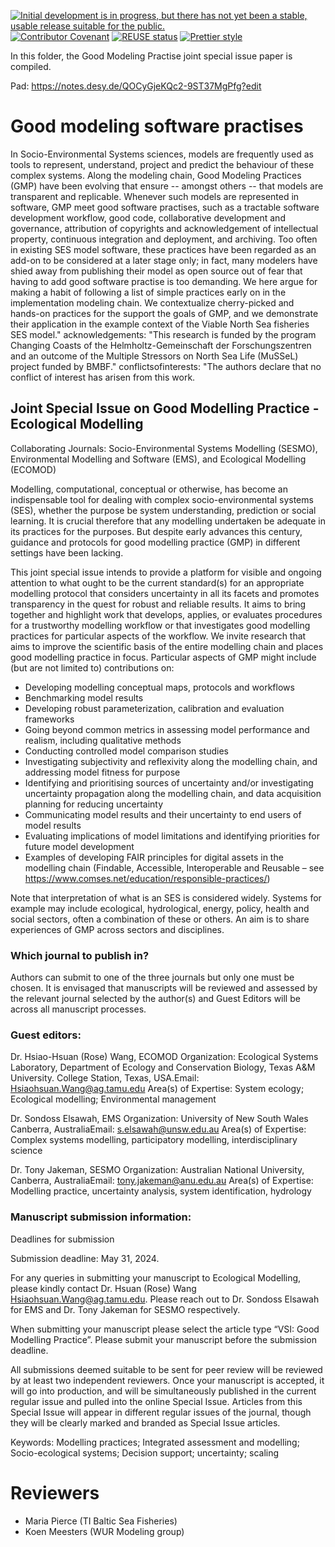 <!--
SPDX-FileCopyrightText:  2024 Helmholtz-Zentrum hereon GmbH
SPDX-FileContributor: Carsten Lemmen <carsten.lemmenhereon.de>
SPDX-License-Identifier: CC-BY-NC-4.0
-->

<!-- Badges -->

[![ Initial development is in progress, but there has not yet been a stable, usable release suitable for the public.](https://www.repostatus.org/badges/latest/wip.svg)](https://www.repostatus.org/#wip)
[![Contributor Covenant](https://img.shields.io/badge/Contributor%20Covenant-2.1-4baaaa.svg)](./code_of_conduct.md)
[![REUSE status](https://api.reuse.software/badge/github.com/fsfe/reuse-tool)](https://api.reuse.software/info/codebase.helmholtz.cloud/mussel/paper-modelingpractise)
[![Prettier style](https://img.shields.io/badge/code_style-prettier-ff69b4.svg?style=flat-square)](https://github.com/prettier/prettier)

In this folder, the Good Modeling Practise joint special issue paper is compiled.

Pad: https://notes.desy.de/QOCyGjeKQc2-9ST37MgPfg?edit

# Good modeling software practises

In Socio-Environmental Systems sciences, models are frequently used as tools to represent, understand, project and predict the behaviour of these complex systems. Along the modeling chain, Good Modeling Practices (GMP) have been evolving that ensure -- amongst others -- that models are transparent and replicable. Whenever such models are represented in software, GMP meet good software practises, such as a tractable software development workflow, good code, collaborative development and governance, attribution of copyrights and acknowledgement of intellectual property, continuous integration and deployment, and archiving. Too often in existing SES model software, these practices have been regarded as an add-on to be considered at a later stage only; in fact, many modelers have shied away from publishing their model as open source out of fear that having to add good software practise is too demanding. We here argue for making a habit of following a list of simple practices early on in the implementation modeling chain. We contextualize cherry-picked and hands-on practices for the support the goals of GMP, and we demonstrate their application in the example context of the Viable North Sea fisheries SES model."
acknowledgements: "This research is funded by the program Changing Coasts of the Helmholtz-Gemeinschaft der Forschungszentren and an outcome of the Multiple Stressors on North Sea Life (MuSSeL) project funded by BMBF."
conflictsofinterests: "The authors declare that no conflict of interest has arisen from this work.

## Joint Special Issue on Good Modelling Practice - Ecological Modelling

Collaborating Journals: Socio-Environmental Systems Modelling (SESMO), Environmental Modelling and Software (EMS), and Ecological Modelling (ECOMOD)

Modelling, computational, conceptual or otherwise, has become an indispensable tool for dealing with complex socio-environmental systems (SES), whether the purpose be system understanding, prediction or social learning. It is crucial therefore that any modelling undertaken be adequate in its practices for the purposes. But despite early advances this century, guidance and protocols for good modelling practice (GMP) in different settings have been lacking.

This joint special issue intends to provide a platform for visible and ongoing attention to what ought to be the current standard(s) for an appropriate modelling protocol that considers uncertainty in all its facets and promotes transparency in the quest for robust and reliable results. It aims to bring together and highlight work that develops, applies, or evaluates procedures for a trustworthy modelling workflow or that investigates good modelling practices for particular aspects of the workflow. We invite research that aims to improve the scientific basis of the entire modelling chain and places good modelling practice in focus. Particular aspects of GMP might include (but are not limited to) contributions on:

- Developing modelling conceptual maps, protocols and workflows
- Benchmarking model results
- Developing robust parameterization, calibration and evaluation frameworks
- Going beyond common metrics in assessing model performance and realism, including qualitative methods
- Conducting controlled model comparison studies
- Investigating subjectivity and reflexivity along the modelling chain, and addressing model fitness for purpose
- Identifying and prioritising sources of uncertainty and/or investigating uncertainty propagation along the modelling chain, and data acquisition planning for reducing uncertainty
- Communicating model results and their uncertainty to end users of model results
- Evaluating implications of model limitations and identifying priorities for future model development
- Examples of developing FAIR principles for digital assets in the modelling chain (Findable, Accessible, Interoperable and Reusable – see https://www.comses.net/education/responsible-practices/)

Note that interpretation of what is an SES is considered widely. Systems for example may include ecological, hydrological, energy, policy, health and social sectors, often a combination of these or others. An aim is to share experiences of GMP across sectors and disciplines.

### Which journal to publish in?

Authors can submit to one of the three journals but only one must be chosen. It is envisaged that manuscripts will be reviewed and assessed by the relevant journal selected by the author(s) and Guest Editors will be across all manuscript processes.

### Guest editors:

Dr. Hsiao-Hsuan (Rose) Wang, ECOMOD
Organization: Ecological Systems Laboratory, Department of Ecology and Conservation Biology, Texas A&M University. College Station, Texas, USA.Email: Hsiaohsuan.Wang@ag.tamu.edu Area(s) of Expertise: System ecology; Ecological modelling; Environmental management

Dr. Sondoss Elsawah, EMS
Organization: University of New South Wales Canberra, AustraliaEmail: s.elsawah@unsw.edu.au Area(s) of Expertise: Complex systems modelling, participatory modelling, interdisciplinary science

Dr. Tony Jakeman, SESMO
Organization: Australian National University, Canberra, AustraliaEmail: tony.jakeman@anu.edu.au
Area(s) of Expertise: Modelling practice, uncertainty analysis, system identification, hydrology

### Manuscript submission information:

Deadlines for submission

Submission deadline: May 31, 2024.

For any queries in submitting your manuscript to Ecological Modelling, please kindly contact Dr. Hsuan (Rose) Wang <Hsiaohsuan.Wang@ag.tamu.edu>. Please reach out to Dr. Sondoss Elsawah for EMS and Dr. Tony Jakeman for SESMO respectively.

When submitting your manuscript please select the article type “VSI: Good Modelling Practice”. Please submit your manuscript before the submission deadline.

All submissions deemed suitable to be sent for peer review will be reviewed by at least two independent reviewers. Once your manuscript is accepted, it will go into production, and will be simultaneously published in the current regular issue and pulled into the online Special Issue. Articles from this Special Issue will appear in different regular issues of the journal, though they will be clearly marked and branded as Special Issue articles.

Keywords:
Modelling practices; Integrated assessment and modelling; Socio-ecological systems; Decision support; uncertainty; scaling

# Reviewers

- Maria Pierce (TI Baltic Sea Fisheries)
- Koen Meesters (WUR Modeling group)
